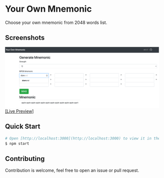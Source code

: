 # Your Own Mnemonic

Choose your own mnemonic from 2048 words list.

## Screenshots

![screenshots](images/slider.png)
[[Live Preview]](https://rayspock.com/your-own-mnemonic/)

## Quick Start

```sh
# Open [http://localhost:3000](http://localhost:3000) to view it in the browser.
$ npm start 
```

## Contributing

Contribution is welcome, feel free to open an issue or pull request.